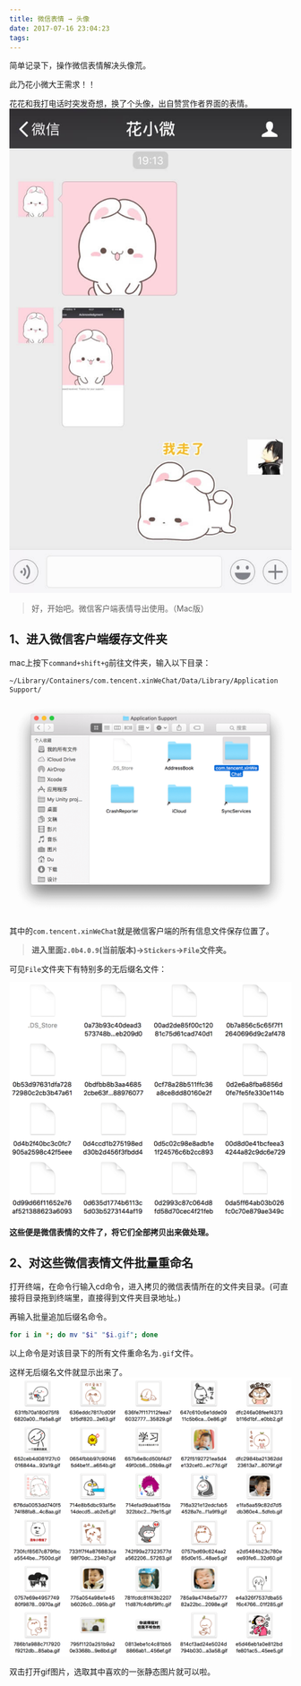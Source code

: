 ```yaml
---
title: 微信表情 → 头像
date: 2017-07-16 23:04:23
tags:
---
```


简单记录下，操作微信表情解决头像荒。

<!-- more -->

<div class="tip">此乃花小微大王需求！！</div>

花花和我打电话时突发奇想，换了个头像，出自赞赏作者界面的表情。
![wechatSticker1](/img/wechatSticker/1.jpg)

> 好，开始吧。微信客户端表情导出使用。（Mac版）

## 1、进入微信客户端缓存文件夹
mac上按下`command+shift+g`前往文件夹，输入以下目录：
```
~/Library/Containers/com.tencent.xinWeChat/Data/Library/Application Support/
```
![wechatSticker2](/img/wechatSticker/2.png)

其中的`com.tencent.xinWeChat`就是微信客户端的所有信息文件保存位置了。

> **进入里面`2.0b4.0.9`(当前版本)→`Stickers`→`File`文件夹。**

可见`File`文件夹下有特别多的无后缀名文件：

![wechatSticker4](/img/wechatSticker/4.png)

**这些便是微信表情的文件了，将它们全部拷贝出来做处理。**

## 2、对这些微信表情文件批量重命名

打开终端，在命令行输入cd命令，进入拷贝的微信表情所在的文件夹目录。(可直接将目录拖到终端里，直接得到文件夹目录地址。)

再输入批量追加后缀名命令。

```bash
for i in *; do mv "$i" "$i.gif"; done
```

以上命令是对该目录下的所有文件重命名为`.gif`文件。

这样无后缀名文件就显示出来了。
![wechatSticker3](/img/wechatSticker/3.png)

双击打开gif图片，选取其中喜欢的一张静态图片就可以啦。
